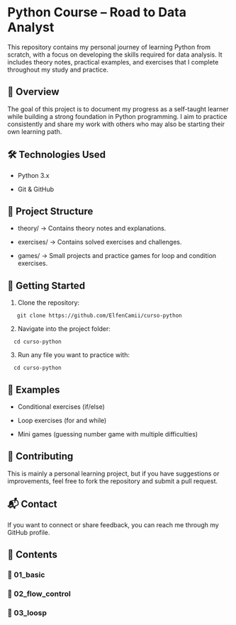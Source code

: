 # Python Course – Road to Data Analyst

This repository contains my personal journey of learning Python from scratch, with a focus on developing the skills required for data analysis. It includes theory notes, practical examples, and exercises that I complete throughout my study and practice.


## 📌 Overview

The goal of this project is to document my progress as a self-taught learner while building a strong foundation in Python programming.
I aim to practice consistently and share my work with others who may also be starting their own learning path.

## 🛠️ Technologies Used

- Python 3.x

- Git & GitHub

## 📂 Project Structure

- theory/ → Contains theory notes and explanations.

- exercises/ → Contains solved exercises and challenges.

- games/ → Small projects and practice games for loop and condition exercises.

## 🚀 Getting Started

1. Clone the repository:
 ```
    git clone https://github.com/ElfenCamii/curso-python
 ```

 2. Navigate into the project folder:
 ```
   cd curso-python
 ```

 3. Run any file you want to practice with:
 ```
   cd curso-python
 ```

## 📖 Examples

- Conditional exercises (if/else)

- Loop exercises (for and while)

- Mini games (guessing number game with multiple difficulties)

## 🤝 Contributing

This is mainly a personal learning project, but if you have suggestions or improvements, feel free to fork the repository and submit a pull request.

## 📬 Contact

If you want to connect or share feedback, you can reach me through my GitHub profile.

## 📂 Contents

### 📘 01_basic

### 📗 02_flow_control

### 📙 03_loosp